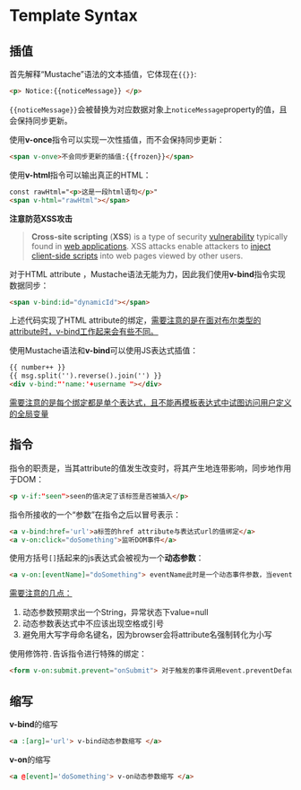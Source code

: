 # Template Syntax

## 插值

首先解释“Mustache”语法的文本插值，它体现在`{{}}`:

```html
<p> Notice:{{noticeMessage}} </p>
```

`{{noticeMessage}}`会被替换为对应数据对象上`noticeMessage`property的值，且会保持同步更新。

使用**v-once**指令可以实现一次性插值，而不会保持同步更新：

```html
<span v-onve>不会同步更新的插值:{{frozen}}</span>
```

使用**v-html**指令可以输出真正的HTML：

```html
const rawHtml="<p>这是一段html语句</p>"
<span v-html="rawHtml"></span> 
```

**注意防范XSS攻击**

> **Cross-site scripting** (**XSS**) is a type of security [vulnerability](https://en.wikipedia.org/wiki/Vulnerability_(computer_science)) typically found in [web applications](https://en.wikipedia.org/wiki/Web_application). XSS attacks enable attackers to [inject](https://en.wikipedia.org/wiki/Code_injection) [client-side scripts](https://en.wikipedia.org/wiki/Client-side_script) into web pages viewed by other users. 

对于HTML attribute ，Mustache语法无能为力，因此我们使用**v-bind**指令实现数据同步：

```html
<span v-bind:id="dynamicId"></span>
```

上述代码实现了HTML attribute的绑定，<u>需要注意的是在面对布尔类型的attribute时，v-bind工作起来会有些不同。</u>

使用Mustache语法和**v-bind**可以使用JS表达式插值：

```html
{{ number++ }}
{{ msg.split('').reverse().join('') }}
<div v-bind:"'name:'+username "></div>
```

<u>需要注意的是每个绑定都是单个表达式，且不能再模板表达式中试图访问用户定义的全局变量</u>

## 指令

指令的职责是，当其attribute的值发生改变时，将其产生地连带影响，同步地作用于DOM：

```html
<p v-if:"seen">seen的值决定了该标签是否被插入</p>
```

指令所接收的一个“参数”在指令之后以冒号表示：

```html
<a v-bind:href='url'>a标签的href attribute与表达式url的值绑定</a>
<a v-on:click="doSomething">监听DOM事件</a>
```

使用方括号`[]`括起来的js表达式会被视为一个**动态参数**：

```html
<a v-on:[eventName]="doSomething"> eventName此时是一个动态事件参数，当eventName的值为click时等效于上个代码块的v-on:click </a>
```

<u>需要注意的几点：</u>

1. 动态参数预期求出一个String，异常状态下value=null
2. 动态参数表达式中不应该出现空格或引号
3. 避免用大写字母命名键名，因为browser会将attribute名强制转化为小写

使用修饰符`.`告诉指令进行特殊的绑定：

```html
<form v-on:submit.prevent="onSubmit"> 对于触发的事件调用event.preventDefault() </form>	
```

## 缩写

**v-bind**的缩写

```html
<a :[arg]='url'> v-bind动态参数缩写 </a>
```

**v-on**的缩写

```html
<a @[event]='doSomething'> v-on动态参数缩写 </a>
```


